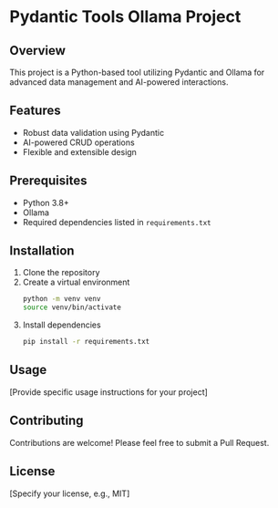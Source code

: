 # Pydantic Tools Ollama Project

## Overview
This project is a Python-based tool utilizing Pydantic and Ollama for advanced data management and AI-powered interactions.

## Features
- Robust data validation using Pydantic
- AI-powered CRUD operations
- Flexible and extensible design

## Prerequisites
- Python 3.8+
- Ollama
- Required dependencies listed in `requirements.txt`

## Installation
1. Clone the repository
2. Create a virtual environment
   ```bash
   python -m venv venv
   source venv/bin/activate
   ```
3. Install dependencies
   ```bash
   pip install -r requirements.txt
   ```

## Usage
[Provide specific usage instructions for your project]

## Contributing
Contributions are welcome! Please feel free to submit a Pull Request.

## License
[Specify your license, e.g., MIT]
